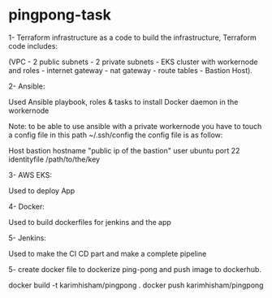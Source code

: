 # pingpong-task

1- Terraform infrastructure as a code to build the infrastructure, Terraform code includes:

(VPC - 2 public subnets - 2 private subnets - EKS cluster with workernode and roles - internet gateway - nat gateway - route tables - Bastion Host).

2- Ansible:

Used Ansible playbook, roles & tasks to install Docker daemon in the workernode

Note: to be able to use ansible with a private workernode you have to touch a config file in this path ~/.ssh/config the config file is as follow:

Host bastion
    hostname "public ip of the bastion"
    user ubuntu
    port 22
    identityfile /path/to/the/key
    
3- AWS EKS:

Used to deploy App

4- Docker:

Used to build dockerfiles for jenkins and the app

5- Jenkins:

Used to make the CI CD part and make a complete pipeline

5- create docker file to dockerize ping-pong and push image to dockerhub.

docker build  -t karimhisham/pingpong .
docker push karimhisham/pingpong


